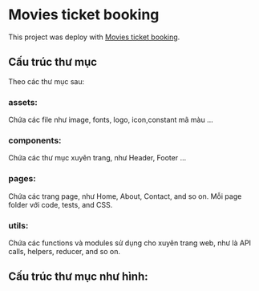 # Movies ticket booking

This project was deploy with [Movies ticket booking](https://#).

## Cấu trúc thư mục

Theo các thư mục sau:

### assets:

Chứa các file như image, fonts, logo, icon,constant mã màu ...

### components:

Chứa các thư mục xuyên trang, như Header, Footer ...

### pages: 

Chứa các trang page, như Home, About, Contact, and so on. Mỗi page folder với code, tests, and CSS.

### utils: 

Chứa các functions và modules sử dụng cho xuyên trang web, như là API calls, helpers, reducer, and so on.

## Cấu trúc thư mục như hình:

